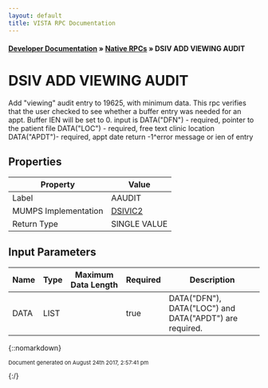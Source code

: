 ```yaml
---
layout: default
title: VISTA RPC Documentation
---
```


#### [Developer Documentation](../index) &#187; [Native RPCs](TableOfContents) &#187; DSIV ADD VIEWING AUDIT<br/>
# DSIV ADD VIEWING AUDIT

Add "viewing" audit entry to 19625, with minimum data. This rpc verifies that the user checked to see whether a buffer entry was needed for an appt.  Buffer IEN will be set to 0. input is DATA("DFN") - required, pointer to the patient file         DATA("LOC") - required, free text clinic location         DATA("APDT")- required, appt date return -1^error message  or ien of entry

## Properties

Property | Value
--- | ---
Label | AAUDIT
MUMPS Implementation | [DSIVIC2](http://code.osehra.org/dox/Routine_DSIVIC2_source.html)
Return Type | SINGLE VALUE


## Input Parameters

Name | Type | Maximum Data Length | Required | Description
--- | --- | --- | --- | ---
DATA | LIST |  | true | DATA(&quot;DFN&quot;), DATA(&quot;LOC&quot;) and DATA(&quot;APDT&quot;) are required.



{::nomarkdown} <br/><p style="font-size: 11px">Document generated on August 24th 2017, 2:57:41 pm</p>{:/}